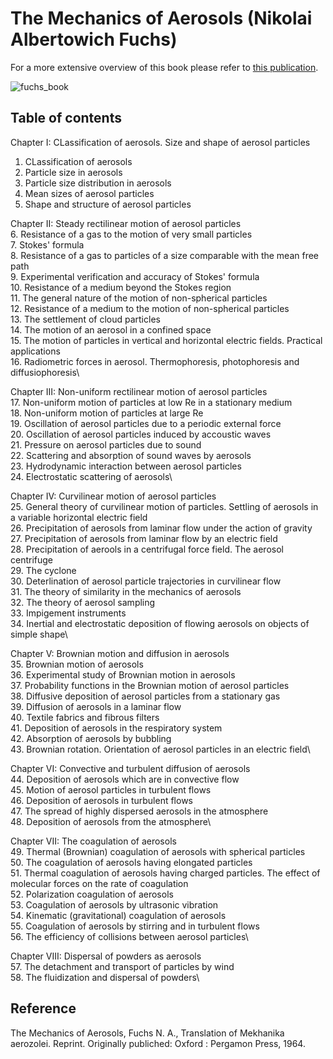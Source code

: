 # The Mechanics of Aerosols (Nikolai Albertowich Fuchs)


For a more extensive overview of this book please refer to [this publication](https://doi.org/10.1063/1.3047354).

![fuchs_book](https://github.com/josecmoranc/josecmoranc.github.io/assets/62391931/8aeda8ba-d0b8-4b0c-8f52-deca5f463822)

## Table of contents

Chapter I: CLassification of aerosols. Size and shape of aerosol particles
  1. CLassification of aerosols
  2. Particle size in aerosols
  3. Particle size distribution in aerosols
  4. Mean sizes of aerosol particles
  5. Shape and structure of aerosol particles

Chapter II: Steady rectilinear motion of aerosol particles\
  6. Resistance of a gas to the motion of very small particles\
  7. Stokes' formula\
  8. Resistance of a gas to particles of a size comparable with the mean free path\
  9. Experimental verification and accuracy of Stokes' formula\
  10. Resistance of a medium beyond the Stokes region\
  11. The general nature of the motion of non-spherical particles\
  12. Resistance of a medium to the motion of non-spherical particles\
  13. The settlement of cloud particles\
  14. The motion of an aerosol in a confined space\
  15. The motion of particles in vertical and horizontal electric fields. Practical applications\
  16. Radiometric forces in aerosol. Thermophoresis, photophoresis and diffusiophoresis\

Chapter III: Non-uniform rectilinear motion of aerosol particles\
  17. Non-uniform motion of particles at low Re in a stationary medium\
  18. Non-uniform motion of particles at large Re\
  19. Oscillation of aerosol particles due to a periodic external force\
  20. Oscillation of aerosol particles induced by accoustic waves\
  21. Pressure on aerosol particles due to sound\
  22. Scattering and absorption of sound waves by aerosols\
  23. Hydrodynamic interaction between aerosol particles\
  24. Electrostatic scattering of aerosols\

Chapter IV: Curvilinear motion of aerosol particles\
  25. General theory of curvilinear motion of particles. Settling of aerosols in a variable horizontal electric field\
  26. Precipitation of aerosols from laminar flow under the action of gravity\
  27. Precipitation of aerosols from laminar flow by an electric field\
  28. Precipitation of aerools in a centrifugal force field. The aerosol centrifuge\
  29. The cyclone\
  30. Deterlination of aerosol particle trajectories in curvilinear flow\
  31. The theory of similarity in the mechanics of aerosols\
  32. The theory of aerosol sampling\
  33. Impigement instruments\
  34. Inertial and electrostatic deposition of flowing aerosols on objects of simple shape\

Chapter V: Brownian motion and diffusion in aerosols\
  35. Brownian motion of aerosols\
  36. Experimental study of Brownian motion in aerosols\
  37. Probability functions in the Brownian motion of aerosol particles\
  38. Diffusive deposition of aerosol particles from a stationary gas\
  39. Diffusion of aerosols in a laminar flow\
  40. Textile fabrics and fibrous filters\
  41. Deposition of aerosols in the respiratory system\
  42. Absorption of aerosols by bubbling\
  43. Brownian rotation. Orientation of aerosol particles in an electric field\

Chapter VI: Convective and turbulent diffusion of aerosols\
  44. Deposition of aerosols which are in convective flow\
  45. Motion of aerosol particles in turbulent flows\
  46. Deposition of aerosols in turbulent flows\
  47. The spread of highly dispersed aerosols in the atmosphere\
  48. Deposition of aerosols from the atmosphere\

Chapter VII: The coagulation of aerosols\
  49. Thermal (Brownian) coagulation of aerosols with spherical particles\
  50. The coagulation of aerosols having elongated particles\
  51. Thermal coagulation of aerosols having charged particles. The effect of molecular forces on the rate of coagulation\
  52. Polarization coagulation of aerosols\
  53. Coagulation of aerosols by ultrasonic vibration\
  54. Kinematic (gravitational) coagulation of aerosols\
  55. Coagulation of aerosols by stirring and in turbulent flows\
  56. The efficiency of collisions between aerosol particles\

Chapter VIII: Dispersal of powders as aerosols\
  57. The detachment and transport of particles by wind\
  58. The fluidization and dispersal of powders\


## Reference
The Mechanics of Aerosols, Fuchs N. A., Translation of Mekhanika aerozolei. Reprint. Originally publiched: Oxford : Pergamon Press, 1964.
